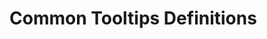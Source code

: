 # Common Tooltips Definitions

<!-- Define your terms and definitions here using the format: -->
<!-- [^term]: definition text -->

[^Campaign]: A collection of Sessions played by the same (or generally the same) group of players.
[^Character]: A character within the Setting (generally an NPC).  Characters can represent anything from a minor enemy to a shopkeeper to a god.  They belong to a Species.
[^Characters]: A character within the Setting (generally an NPC).  Characters can represent anything from a minor enemy to a shopkeeper to a god.  They belong to a Species.
[^Entry]: A Character, Location, or Organization in your Setting.
[^Entries]: Characters, Locations, and Organizations in your Setting.
[^Fantastic Locations]: Per the Lazy DM, these are the backdrops to the Vignettes.  We connect them directly to Locations from Session for easy resuse and connection to Foundry scenes.
[^Location]: A location within the Setting.  Locations represent a place in the Setting and can describe anything from a room in a dungeon to a nation to a different plane of existence.  They have a hierarchichal structure.
[^Locations]: A location within the Setting.  Locations represent a place in the Setting and can describe anything from a room in a dungeon to a nation to a different plane of existence.  They have a hierarchichal structure.
[^Lore]: Called "Secrets and Clues" by The Lazy DM, short bits of lore that you may give out to the players over the course of a session.
[^Magic items]: Per The Lazy DM, special loot you may consider giving the players during the session. We connect them to Foundry Items to make it easy to drop onto the scene or character sheet.
[^Relevant Monsters]: Per The Lazy DM, the enemies that the players may face in that session.  Separated from Vignettes because you aren't assuming ahead of time where they will come in. We connect them to Foundry actors to make easy to get relevant details and add to a scene.
[^Important NPCs]: Per The Lazy DM,  the NPCs that the players may encounter in a session.  We connect them directly to Characters in the Setting.
[^Organization]: An organization within the Setting.  Organizations represent a group of characters and can describe anything from a clan to a guild to a religion. They have a hierarchichal structure.
[^Organizations]: An organization within the Setting.  Organizations represent a group of characters and can describe anything from a clan to a guild to a religion. They have a hierarchichal structure.
[^Play mode]: Indicated by the Prep/Play toggle in the title bar, this is the mode where you're actively running a session with your players.  It enables a variety of special functionality.
[^Prep mode]: Indicated by the Prep/Play toggle in the title bar, this is the default mode where you're typically building out your Setting and preparing for the next Session.
[^Session]: A single play session. When running in "Play Mode", the most recent Session is enabled with additional functionality that you can use during your play session.
[^Setting]: The fictional setting where your Campaigns take place (i.e. the equivalent of The Forgotten Realms, Eberron, etc.).
[^Setting Directory]: The top section of the Directory Sidebar, where you can see all of the Entries in each Setting.
[^Species]: The species or race of a Character.  They are defined in the module's settings and are used to facilitate search and AI character description/image creation.
[^Strong start]: Per The Lazy DM, a situation that immediately immerses players in the action and world of the game, pulling them out of their real-world distractions.
[^Topic]: A category that organizes related Entries. There are three Topics: Characters, Locations, and Organizations.
[^Type]: A user-defined categorization of Entries to assist in finding Entries within a Topic. For example, Characters might have Types such as NPC, PC, Monster, etc.; Locations could have Types such as City, Town, Dungeon, Ruin, etc.  They can be shown in the Setting tree, and are used to facilitate search and AI character description/image creation.
[^Vignettes]: Called "Scenes" by The Lazy DM, a framework of potential elements that can be used to build a session. They are not necessarily a fixed, linear script but rather a collection of ideas, encounters, or plot points that can be woven together depending on player actions and the flow of the game.
